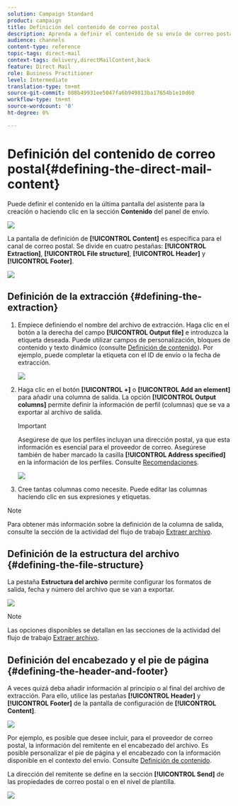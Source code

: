 ```yaml
---
solution: Campaign Standard
product: campaign
title: Definición del contenido de correo postal
description: Aprenda a definir el contenido de su envío de correo postal.
audience: channels
content-type: reference
topic-tags: direct-mail
context-tags: delivery,directMailContent,back
feature: Direct Mail
role: Business Practitioner
level: Intermediate
translation-type: tm+mt
source-git-commit: 088b49931ee5047fa6b949813ba17654b1e10d60
workflow-type: tm+mt
source-wordcount: '0'
ht-degree: 0%

---
```



# Definición del contenido de correo postal{#defining-the-direct-mail-content}

Puede definir el contenido en la última pantalla del asistente para la creación o haciendo clic en la sección **Contenido** del panel de envío.

![](assets/direct_mail_6.png)

La pantalla de definición de **[!UICONTROL Content]** es específica para el canal de correo postal. Se divide en cuatro pestañas: **[!UICONTROL Extraction]**, **[!UICONTROL File structure]**, **[!UICONTROL Header]** y **[!UICONTROL Footer]**.

![](assets/direct_mail_11.png)

## Definición de la extracción {#defining-the-extraction}

1. Empiece definiendo el nombre del archivo de extracción. Haga clic en el botón a la derecha del campo **[!UICONTROL Output file]** e introduzca la etiqueta deseada. Puede utilizar campos de personalización, bloques de contenido y texto dinámico (consulte [Definición de contenido](../../designing/using/personalization.md#example-email-personalization)). Por ejemplo, puede completar la etiqueta con el ID de envío o la fecha de extracción.

   ![](assets/direct_mail_12.png)

1. Haga clic en el botón **[!UICONTROL +]** o **[!UICONTROL Add an element]** para añadir una columna de salida. La opción **[!UICONTROL Output columns]** permite definir la información de perfil (columnas) que se va a exportar al archivo de salida.

   >[!IMPORTANT]
   >
   >Asegúrese de que los perfiles incluyan una dirección postal, ya que esta información es esencial para el proveedor de correo. Asegúrese también de haber marcado la casilla **[!UICONTROL Address specified]** en la información de los perfiles. Consulte [Recomendaciones](../../channels/using/about-direct-mail.md#recommendations).

   ![](assets/direct_mail_13.png)

1. Cree tantas columnas como necesite. Puede editar las columnas haciendo clic en sus expresiones y etiquetas.

>[!NOTE]
>
>Para obtener más información sobre la definición de la columna de salida, consulte la sección de la actividad del flujo de trabajo [Extraer archivo](../../automating/using/extract-file.md).

## Definición de la estructura del archivo {#defining-the-file-structure}

La pestaña **Estructura del archivo** permite configurar los formatos de salida, fecha y número del archivo que se van a exportar.

![](assets/direct_mail_14.png)

>[!NOTE]
>
>Las opciones disponibles se detallan en las secciones de la actividad del flujo de trabajo [Extraer archivo](../../automating/using/extract-file.md).

## Definición del encabezado y el pie de página {#defining-the-header-and-footer}

A veces quizá deba añadir información al principio o al final del archivo de extracción. Para ello, utilice las pestañas **[!UICONTROL Header]** y **[!UICONTROL Footer]** de la pantalla de configuración de **[!UICONTROL Content]**.

![](assets/direct_mail_7.png)

Por ejemplo, es posible que desee incluir, para el proveedor de correo postal, la información del remitente en el encabezado del archivo. Es posible personalizar el pie de página y el encabezado con la información disponible en el contexto del envío. Consulte [Definición de contenido](../../designing/using/personalization.md#example-email-personalization).

La dirección del remitente se define en la sección **[!UICONTROL Send]** de las propiedades de correo postal o en el nivel de plantilla.

![](assets/direct_mail_24.png)
